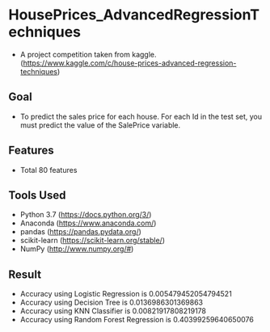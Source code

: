 # HousePrices_AdvancedRegressionTechniques

* A project competition taken from kaggle. (https://www.kaggle.com/c/house-prices-advanced-regression-techniques)

## Goal

* To predict the sales price for each house. For each Id in the test set, you must predict the value of 
the SalePrice variable. 

## Features

* Total 80 features

## Tools Used

* Python 3.7 (https://docs.python.org/3/)
* Anaconda (https://www.anaconda.com/)
* pandas (https://pandas.pydata.org/)
* scikit-learn (https://scikit-learn.org/stable/)
* NumPy (http://www.numpy.org/#)
 
## Result

* Accuracy using Logistic Regression is 0.005479452054794521
* Accuracy using Decision Tree is 0.0136986301369863
* Accuracy using KNN Classifier is 0.00821917808219178
* Accuracy using Random Forest Regression is 0.40399259640650076
